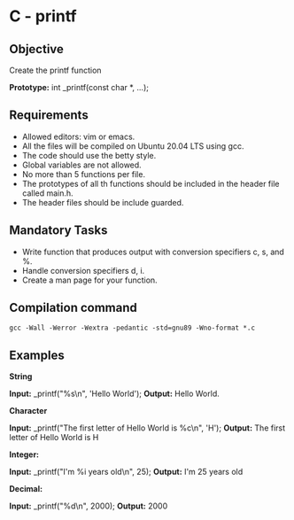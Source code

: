 
# C - printf


## Objective
Create the printf function

**Prototype:** int _printf(const char *, ...);

## Requirements

* Allowed editors: vim or emacs.
* All the files will be compiled on Ubuntu 20.04 LTS using gcc.
* The code should use the betty style.
* Global variables are not allowed.
* No more than 5 functions per file.
* The prototypes of all th functions should be included in the header file called main.h.
* The header files should be include guarded.

## Mandatory Tasks
* Write function that produces output with conversion specifiers c, s, and %.
* Handle conversion specifiers d, i.
* Create a man page for your function.

## Compilation command
  `gcc -Wall -Werror -Wextra -pedantic -std=gnu89 -Wno-format *.c`
  
## Examples
**String**

**Input:** _printf("%s\n", 'Hello World');
**Output:** Hello World.

**Character**

**Input:** _printf("The first letter of Hello World is %c\n", 'H');
**Output:** The first letter of Hello World is H

**Integer:**

**Input:** _printf("I'm %i years old\n", 25);
**Output:** I'm 25 years old

**Decimal:**

**Input:** _printf("%d\n", 2000);
**Output:** 2000

